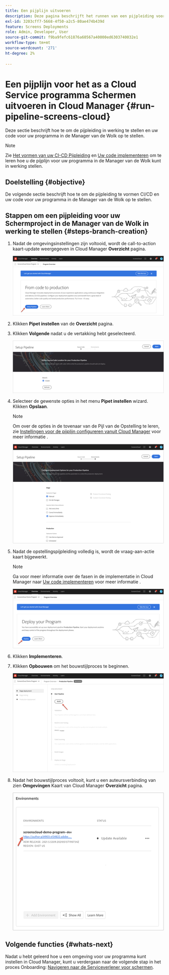 ```yaml
---
title: Een pijplijn uitvoeren
description: Deze pagina beschrijft het runnen van een pijpleiding voor Schermen als project van de Cloud Service in de Manager van de Wolk.
exl-id: 3203cff7-5668-4f50-a2c5-80ae474b439d
feature: Screens Deployments
role: Admin, Developer, User
source-git-commit: f9ba9fefc61876a60567a40000ed6303740032e1
workflow-type: tm+mt
source-wordcount: '271'
ht-degree: 2%

---
```


# Een pijplijn voor het as a Cloud Service programma Schermen uitvoeren in Cloud Manager {#run-pipeline-screens-cloud}

Deze sectie beschrijft hoe te om de pijpleiding in werking te stellen en uw code voor uw programma in de Manager van de Wolk op te stellen.

>[!NOTE]
>Zie [Het vormen van uw CI-CD Pijpleiding](https://experienceleague.adobe.com/docs/experience-manager-cloud-service/content/implementing/using-cloud-manager/cicd-pipelines/configuring-production-pipelines.html) en [Uw code implementeren](https://experienceleague.adobe.com/docs/experience-manager-cloud-service/content/implementing/using-cloud-manager/deploy-code.html) om te leren hoe u de pijplijn voor uw programma in de Manager van de Wolk kunt in werking stellen.

## Doelstelling {#objective}

De volgende sectie beschrijft hoe te om de pijpleiding te vormen CI/CD en uw code voor uw programma in de Manager van de Wolk op te stellen.

## Stappen om een pijpleiding voor uw Schermproject in de Manager van de Wolk in werking te stellen {#steps-branch-creation}

1. Nadat de omgevingsinstellingen zijn voltooid, wordt de call-to-action kaart-update weergegeven in Cloud Manager **Overzicht** pagina.

   ![afbeelding](/help/screens-cloud/assets/onboarding/add-environ3.png)

1. Klikken **Pipet instellen** van de **Overzicht** pagina.

1. Klikken **Volgende** nadat u de vertakking hebt geselecteerd.

   ![afbeelding](/help/screens-cloud/assets/onboarding/run-pipeline1.png)

1. Selecteer de gewenste opties in het menu **Pipet instellen** wizard. Klikken **Opslaan**.

   >[!NOTE]
   >Om over de opties in de tovenaar van de Pijl van de Opstelling te leren, zie [Instellingen voor de pijplijn configureren vanuit Cloud Manager](https://experienceleague.adobe.com/docs/experience-manager-cloud-service/content/implementing/using-cloud-manager/cicd-pipelines/configuring-production-pipelines.html) voor meer informatie .

   ![afbeelding](/help/screens-cloud/assets/onboarding/run-pipeline2-a.png)

1. Nadat de opstellingspijpleiding volledig is, wordt de vraag-aan-actie kaart bijgewerkt.

   >[!NOTE]
   >Ga voor meer informatie over de fasen in de implementatie in Cloud Manager naar [Uw code implementeren](https://experienceleague.adobe.com/docs/experience-manager-cloud-service/content/implementing/using-cloud-manager/deploy-code.html) voor meer informatie .

   ![afbeelding](/help/screens-cloud/assets/onboarding/run-pipeline3.png)

1. Klikken **Implementeren**.

1. Klikken **Opbouwen** om het bouwstijlproces te beginnen.

   ![afbeelding](/help/screens-cloud/assets/onboarding/run-pipeline4.png)

1. Nadat het bouwstijlproces voltooit, kunt u een auteursverbinding van zien **Omgevingen** Kaart van Cloud Manager **Overzicht** pagina.

   ![afbeelding](/help/screens-cloud/assets/onboarding/run-pipeline5.png)

## Volgende functies {#whats-next}

Nadat u hebt geleerd hoe u een omgeving voor uw programma kunt instellen in Cloud Manager, kunt u verdergaan naar de volgende stap in het proces Onboarding: [Navigeren naar de Serviceverlener voor schermen](/help/screens-cloud/configuring/navigating-to-screens-services-provider.md).
